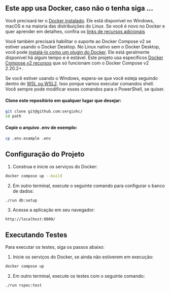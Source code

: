 ## Este app usa Docker, caso não o tenha siga ...

Você precisará ter o [Docker instalado](https://docs.docker.com/get-docker/).
Ele está disponível no Windows, macOS e na maioria das distribuições do Linux. Se você é novo no
Docker e quer aprender em detalhes, confira os [links de recursos adicionais](#aprenda-mais-sobre-docker-e-ruby-on-rails)

Você também precisará habilitar o suporte ao Docker Compose v2 se estiver usando o Docker
Desktop. No Linux nativo sem o Docker Desktop, você pode [instalá-lo como um plugin
do Docker](https://docs.docker.com/compose/install/linux/). Ele está geralmente
disponível há algum tempo e é estável. Este projeto usa específicos [Docker Compose v2 recursos](https://nickjanetakis.com/blog/optional-depends-on-with-docker-compose-v2-20-2)
que só funcionam com o Docker Compose v2 2.20.2+.

Se você estiver usando o Windows, espera-se que você esteja seguindo dentro
do [WSL ou WSL2](https://nickjanetakis.com/blog/a-linux-dev-environment-on-windows-with-wsl-2-docker-desktop-and-more).
Isso porque vamos executar comandos shell. Você sempre pode modificar
esses comandos para o PowerShell, se quiser.

#### Clone este repositório em qualquer lugar que desejar:

```sh
git clone git@github.com:sergiohc/
cd path
```

#### Copie o arquivo .env de exemplo:

```sh
cp .env.example .env
```

## Configuração do Projeto

1. Construa e inicie os serviços do Docker:

```bash
docker compose up --build
```

2. Em outro terminal, execute o seguinte comando para configurar o banco de dados:

```bash
./run db:setup
```

3. Acesse a aplicação em seu navegador:

```
http://localhost:8000/
```

## Executando Testes

Para executar os testes, siga os passos abaixo:

1. Inicie os serviços do Docker, se ainda não estiverem em execução:

```bash
docker compose up
```

2. Em outro terminal, execute os testes com o seguinte comando:

```bash
./run rspec:test
```
